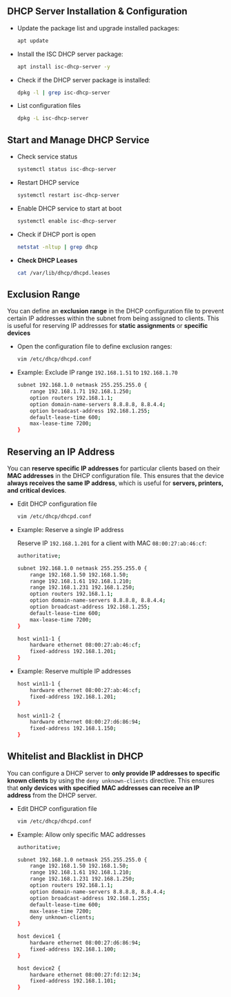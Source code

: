 ## **DHCP Server Installation & Configuration**


- Update the package list and upgrade installed packages:

    ```bash
    apt update
    ```

- Install the ISC DHCP server package:

    ```bash
    apt install isc-dhcp-server -y
    ```

- Check if the DHCP server package is installed:

    ```bash
    dpkg -l | grep isc-dhcp-server
    ```

- List configuration files

    ```bash
    dpkg -L isc-dhcp-server
    ```



## **Start and Manage DHCP Service**

- Check service status

    ```bash
    systemctl status isc-dhcp-server
    ```

- Restart DHCP service

    ```bash
    systemctl restart isc-dhcp-server
    ```

- Enable DHCP service to start at boot

    ```bash
    systemctl enable isc-dhcp-server
    ```

- Check if DHCP port is open

    ```bash
    netstat -nltup | grep dhcp
    ```



- **Check DHCP Leases**

    ```bash
    cat /var/lib/dhcp/dhcpd.leases
    ```



## **Exclusion Range**
You can define an **exclusion range** in the DHCP configuration file to prevent certain IP addresses within the subnet from being assigned to clients. This is useful for reserving IP addresses for **static assignments** or **specific devices**
- Open the configuration file to define exclusion ranges:

    ```bash
    vim /etc/dhcp/dhcpd.conf
    ```

- Example: Exclude IP range `192.168.1.51` to `192.168.1.70`

    ```bash
    subnet 192.168.1.0 netmask 255.255.255.0 {
        range 192.168.1.71 192.168.1.250;
        option routers 192.168.1.1;
        option domain-name-servers 8.8.8.8, 8.8.4.4;
        option broadcast-address 192.168.1.255;
        default-lease-time 600;
        max-lease-time 7200;
    }
    ```


## **Reserving an IP Address**
You can **reserve specific IP addresses** for particular clients based on their **MAC addresses** in the DHCP configuration file. This ensures that the device **always receives the same IP address**, which is useful for **servers, printers, and critical devices**.
- Edit DHCP configuration file

    ```bash
    vim /etc/dhcp/dhcpd.conf
    ```

- Example: Reserve a single IP address

    Reserve IP `192.168.1.201` for a client with MAC `08:00:27:ab:46:cf`:

    ```bash
    authoritative;

    subnet 192.168.1.0 netmask 255.255.255.0 {
        range 192.168.1.50 192.168.1.50;
        range 192.168.1.61 192.168.1.210;
        range 192.168.1.231 192.168.1.250;
        option routers 192.168.1.1;
        option domain-name-servers 8.8.8.8, 8.8.4.4;
        option broadcast-address 192.168.1.255;
        default-lease-time 600;
        max-lease-time 7200;
    }

    host win11-1 {
        hardware ethernet 08:00:27:ab:46:cf;
        fixed-address 192.168.1.201;
    }
    ```

- Example: Reserve multiple IP addresses

    ```bash
    host win11-1 {
        hardware ethernet 08:00:27:ab:46:cf;
        fixed-address 192.168.1.201;
    }

    host win11-2 {
        hardware ethernet 08:00:27:d6:86:94;
        fixed-address 192.168.1.150;
    }
    ```



## **Whitelist and Blacklist in DHCP**
You can configure a DHCP server to **only provide IP addresses to specific known clients** by using the `deny unknown-clients` directive. This ensures that **only devices with specified MAC addresses can receive an IP address** from the DHCP server.
- Edit DHCP configuration file

    ```bash
    vim /etc/dhcp/dhcpd.conf
    ```

-  Example: Allow only specific MAC addresses

    ```bash
    authoritative;

    subnet 192.168.1.0 netmask 255.255.255.0 {
        range 192.168.1.50 192.168.1.50;
        range 192.168.1.61 192.168.1.210;
        range 192.168.1.231 192.168.1.250;
        option routers 192.168.1.1;
        option domain-name-servers 8.8.8.8, 8.8.4.4;
        option broadcast-address 192.168.1.255;
        default-lease-time 600;
        max-lease-time 7200;
        deny unknown-clients;
    }

    host device1 {
        hardware ethernet 08:00:27:d6:86:94;
        fixed-address 192.168.1.100;
    }

    host device2 {
        hardware ethernet 08:00:27:fd:12:34;
        fixed-address 192.168.1.101;
    }
    ```
